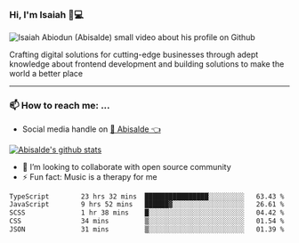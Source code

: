 ### Hi, I'm Isaiah 🌻💻

<img src="https://res.cloudinary.com/abisalde/image/upload/c_scale,h_311,w_816/v1616039512/Abisalde_github.gif" alt="Isaiah Abiodun (Abisalde) small video about his profile on Github">

Crafting digital solutions for cutting-edge businesses through adept knowledge about frontend development and building solutions to make the world a better place
<hr>

### 📫 How to reach me: ...
- Social media handle on <a href="https://twitter.com/abisalde">🔔  Abisalde   👈</a>


[![Abisalde's github stats](https://github-readme-stats.vercel.app/api?username=abisalde)](https://github.com/abisalde/github-readme-stats)

- 👯 I’m looking to collaborate with open source community
- ⚡ Fun fact: Music is a therapy for me


<!--
**abisalde/Abisalde** is a ✨ _special_ ✨ repository because its `README.md` (this file) appears on your GitHub profile.

Here are some ideas to get you started:


- 👯 I’m looking to collaborate with open source community
- 🤔 I’m looking for help with ...
- 💬 Ask me about ...
- 📫 How to reach me: ...
- 😄 Pronouns: ...
- ⚡ Fun fact: ...
-->

<!--START_SECTION:waka-->

```txt
TypeScript        23 hrs 32 mins  ████████████████░░░░░░░░░   63.43 %
JavaScript        9 hrs 52 mins   ██████▓░░░░░░░░░░░░░░░░░░   26.61 %
SCSS              1 hr 38 mins    █░░░░░░░░░░░░░░░░░░░░░░░░   04.42 %
CSS               34 mins         ▒░░░░░░░░░░░░░░░░░░░░░░░░   01.54 %
JSON              31 mins         ▒░░░░░░░░░░░░░░░░░░░░░░░░   01.39 %
```

<!--END_SECTION:waka-->

